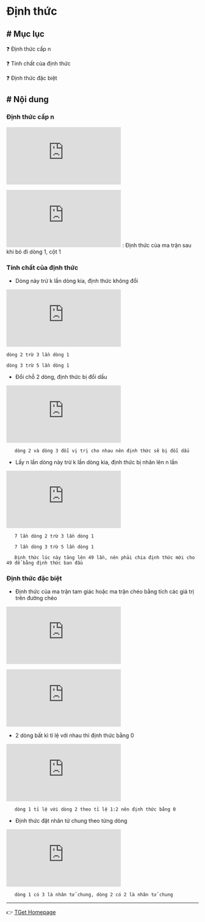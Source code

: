# Định thức
## # Mục lục
:question: Định thức cấp n

:question: Tính chất của định thức

:question: Định thức đặc biệt

## # Nội dung
### Định thức cấp n
![](http://latex.codecogs.com/gif.latex?%5Cbegin%7Bvmatrix%7D%20a_%7B11%7D%20%26%20a_%7B12%7D%20%26%20..%20%26%20..%20%26%20..%20%26%20a_%7B1n%7D%5C%5C%20a_%7B21%7D%20%26%20..%20%26%20..%20%26%20..%20%26%20..%20%26%20..%5C%5C%20a_%7B31%7D%20%26%20..%20%26%20..%20%26%20..%20%26%20..%20%26%20..%5C%5C%20..%20%26%20..%20%26%20..%20%26%20..%20%26%20..%20%26%20..%5C%5C%20..%20%26%20..%20%26%20..%20%26%20..%20%26%20..%20%26%20..%5C%5C%20a_%7Bn1%7D%20%26%20..%20%26%20..%20%26%20..%20%26%20..%20%26%20a_%7Bnn%7D%20%5Cend%7Bvmatrix%7D%20%3D%20a_%7B11%7D.%28-1%29%5E%7B1&plus;1%7D.D_%7B11%7D%20&plus;%20a_%7B21%7D.%28-1%29%5E%7B2&plus;1%7D.D_%7B21%7D%20&plus;%20...%20&plus;%20a_%7Bn1%7D.%28-1%29%5E%7Bn&plus;1%7D.D_%7Bn1%7D)

![](http://latex.codecogs.com/gif.latex?D_%7B11%7D) : Định thức của ma trận sau khi bỏ đi dòng 1, cột 1

### Tính chất của định thức
+ Dòng này trừ k lần dòng kia, định thức không đổi
       
![row1 minus k times row2](http://latex.codecogs.com/gif.latex?%5Cbegin%7Bvmatrix%7D%201%20%26%202%20%26%204%5C%5C%203%20%26%204%20%26%203%5C%5C%205%20%26%203%20%26%205%20%5Cend%7Bvmatrix%7D%20%3D%20%5Cbegin%7Bvmatrix%7D%201%20%26%202%20%26%204%5C%5C%200%20%26%20-2%20%26%20-9%20%5C%5C%200%20%26%20-7%20%26%20-15%20%5Cend%7Bvmatrix%7D)

    dòng 2 trừ 3 lần dòng 1

    dòng 3 trừ 5 lần dòng 1

+ Đổi chỗ 2 dòng, định thức bị đổi dấu

![Change position between 2 rows](http://latex.codecogs.com/gif.latex?%5Cbegin%7Bvmatrix%7D%201%20%26%202%20%26%204%5C%5C%203%20%26%204%20%26%203%5C%5C%205%20%26%203%20%26%205%20%5Cend%7Bvmatrix%7D%20%3D%20%5Cbegin%7Bvmatrix%7D%201%20%26%202%20%26%204%5C%5C%205%20%26%203%20%26%205%20%5C%5C%203%20%26%204%20%26%203%20%5Cend%7Bvmatrix%7D)

       dòng 2 và dòng 3 đổi vị trị cho nhau nên định thức sẽ bị đổi dấu

+ Lấy n lần dòng này trừ k lần dòng kia, định thức bị nhân lên n lần

![n times row1 minus k times row2](http://latex.codecogs.com/gif.latex?%5Cbegin%7Bvmatrix%7D%207%20%26%202%20%26%204%5C%5C%203%20%26%204%20%26%203%5C%5C%205%20%26%203%20%26%205%20%5Cend%7Bvmatrix%7D%20%3D%20%5Cfrac%7B1%7D%7B7%7D.%5Cfrac%7B1%7D%7B7%7D.%5Cbegin%7Bvmatrix%7D%207%20%26%202%20%26%204%5C%5C%200%20%26%2022%20%26%209%20%5C%5C%200%20%26%2011%20%26%2015%20%5Cend%7Bvmatrix%7D)

       7 lần dòng 2 trừ 3 lần dòng 1
       
       7 lần dòng 3 trừ 5 lần dòng 1
       
       Định thức lúc này tăng lên 49 lần, nên phải chia định thức mới cho 49 để bằng định thức ban đầu
       
### Định thức đặc biệt

+ Định thức của ma trận tam giác hoặc ma trận chéo bằng tích các giá trị trên đường chéo

![DeterminantTriangleMatrix](http://latex.codecogs.com/gif.latex?%5Cbegin%7Bvmatrix%7D%207%20%26%202%20%26%204%5C%5C%200%20%26%204%20%26%203%5C%5C%200%20%26%200%20%26%205%20%5Cend%7Bvmatrix%7D%20%3D%207.4.5%20%3D%20140)

![](http://latex.codecogs.com/gif.latex?%5Cbegin%7Bvmatrix%7D%207%20%26%200%20%26%200%5C%5C%200%20%26%209%20%26%200%5C%5C%200%20%26%200%20%26%205%20%5Cend%7Bvmatrix%7D%20%3D%207.9.5%20%3D%20315)

+ 2 dòng bất kì tỉ lệ với nhau thì định thức bằng 0

![](http://latex.codecogs.com/gif.latex?%5Cbegin%7Bvmatrix%7D%202%20%26%207%20%26%201%5C%5C%204%20%26%2014%20%26%202%5C%5C%2011%20%26%20123%20%26%20517%20%5Cend%7Bvmatrix%7D%20%3D%200)

       dòng 1 tỉ lệ với dòng 2 theo tỉ lệ 1:2 nên định thức bằng 0

+ Định thức đặt nhân tử chung theo từng dòng

![](http://latex.codecogs.com/gif.latex?%5Cbegin%7Bvmatrix%7D%2015%20%26%209%20%26%2012%5C%5C%204%20%26%2014%20%26%202%5C%5C%2011%20%26%2012%20%26%2013%20%5Cend%7Bvmatrix%7D%20%3D%203.2.%5Cbegin%7Bvmatrix%7D%205%20%26%203%20%26%204%5C%5C%202%20%26%207%20%26%201%5C%5C%2011%20%26%2012%20%26%2013%20%5Cend%7Bvmatrix%7D)

       dòng 1 có 3 là nhân tử chung, dòng 2 có 2 là nhân tử chung

___
:point_right: [TGet Homepage](/#Đại-số-tuyến-tính-linear-algebra)
